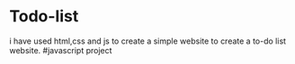 # Todo-list
i have used html,css and js to create a simple website to create a to-do list website.
#javascript project

